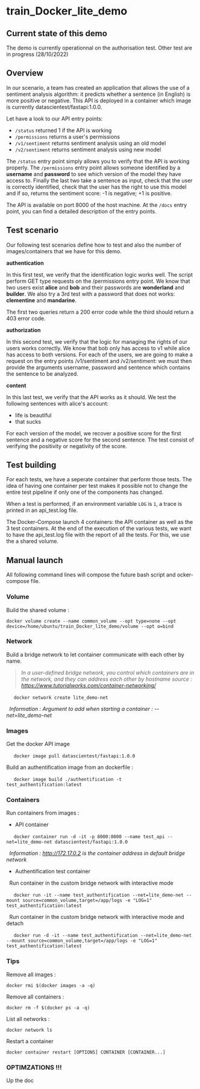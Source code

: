 # train_Docker_lite_demo

## Current state of this demo

The demo is currently operationnal on the authorisation test. Other test are in progress (28/10/2022)

## Overview
In our scenario, a team has created an application that allows the use of a sentiment analysis algorithm: it predicts whether a sentence (in English) is more positive or negative. This API is deployed in a container which image is currently datascientest/fastapi:1.0.0.

Let have a look to our API entry points:
- `/status` returned 1 if the API is working
- `/permissions` returns a user's permissions
- `/v1/sentiment` returns sentiment analysis using an old model
- `/v2/sentiment` returns sentiment analysis using new model

The `/status` entry point simply allows you to verify that the API is working properly. The `/permissions` entry point allows someone identified by a **username** and **password** to see which version of the model they have access to. Finally the last two take a sentence as input, check that the user is correctly identified, check that the user has the right to use this model and if so, returns the sentiment score: -1 is negative; +1 is positive.

The API is available on port 8000 of the host machine. At the `/docs` entry point, you can find a detailed description of the entry points.

## Test scenario

Our following test scenarios define how to test and also the number of images/containers that we have for this demo.

**authentication**

In this first test, we verify that the identification logic works well. The script perform GET type requests on the /permissions entry point. We know that two users exist **alice** and **bob** and their passwords are **wonderland** and **builder**. We also try a 3rd test with a password that does not works: **clementine** and **mandarine**.

The first two queries return a 200 error code while the third should return a 403 error code.

**authorization**

In this second test, we verify that the logic for managing the rights of our users works correctly. We know that bob only has access to v1 while alice has access to both versions. For each of the users, we are going to make a request on the entry points /v1/sentiment and /v2/sentiment: we must then provide the arguments username, password and sentence which contains the sentence to be analyzed.

**content**

In this last test, we verify that the API works as it should. We test the following sentences with alice's account:

- life is beautiful
- that sucks

For each version of the model, we recover a positive score for the first sentence and a negative score for the second sentence. The test consist of verifying the positivity or negativity of the score.

## Test building

For each tests, we have a seperate container that perform those tests. The idea of ​​having one container per test makes it possible not to change the entire test pipeline if only one of the components has changed.

When a test is performed, if an environment variable `LOG` is `1`, a trace is printed in an api_test.log file.

The Docker-Compose launch 4 containers: the API container as well as the 3 test containers. At the end of the execution of the various tests, we want to have the api_test.log file with the report of all the tests. For this, we use the a shared volume.

## Manual launch 

All following command lines will compose the future bash script and ocker-compose file.

### Volume

Build the shared volume :
    
`docker volume create --name common_volume --opt type=none --opt device=/home/ubuntu/train_Docker_lite_demo/volume --opt o=bind`

### Network

Build a bridge network to let container communicate with each other by name. 
> *In a user-defined bridge network, you control which containers are in the network, and they can address each other by hostname source : https://www.tutorialworks.com/container-networking/*

&nbsp;&nbsp;&nbsp;&nbsp;&nbsp;`docker network create lite_demo-net`

&nbsp;&nbsp;*Information : Argument to add when starting a container : --net=lite_demo-net*

### Images
Get the docker API image
    
&nbsp;&nbsp;&nbsp;&nbsp;&nbsp;`docker image pull datascientest/fastapi:1.0.0`

Build an authentification image from an dockerfile : 

&nbsp;&nbsp;&nbsp;&nbsp;&nbsp;`docker image build ./authentification -t test_authentification:latest`

### Containers
Run containers from images :

- API container
    
&nbsp;&nbsp;&nbsp;&nbsp;&nbsp;`docker container run -d -it -p 8000:8000 --name test_api --net=lite_demo-net datascientest/fastapi:1.0.0`

&nbsp;&nbsp;*Information : http://172.17.0.2 is the container address in default bridge network*


- Authentification test container
    
&nbsp;&nbsp;Run container in the custom bridge network with interactive mode

&nbsp;&nbsp;&nbsp;&nbsp;&nbsp;`docker run -it --name test_authentification --net=lite_demo-net --mount source=common_volume,target=/app/logs -e "LOG=1" test_authentification:latest`

&nbsp;&nbsp;Run container in the custom bridge network with interactive mode and detach

&nbsp;&nbsp;&nbsp;&nbsp;&nbsp;`docker run -d -it --name test_authentification --net=lite_demo-net --mount source=common_volume,target=/app/logs -e "LOG=1" test_authentification:latest`
        
### Tips

Remove all images :

    docker rmi $(docker images -a -q)

Remove all containers :

    docker rm -f $(docker ps -a -q)

List all networks :

    docker network ls

Restart a container

    docker container restart [OPTIONS] CONTAINER [CONTAINER...]

### OPTIMZATIONS !!!

Up the doc


